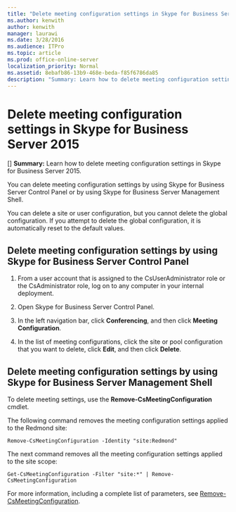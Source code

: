 ```yaml
---
title: "Delete meeting configuration settings in Skype for Business Server 2015"
ms.author: kenwith
author: kenwith
manager: laurawi
ms.date: 3/28/2016
ms.audience: ITPro
ms.topic: article
ms.prod: office-online-server
localization_priority: Normal
ms.assetid: 8ebafb86-13b9-468e-beda-f85f6786da85
description: "Summary: Learn how to delete meeting configuration settings in Skype for Business Server 2015."
---
```


# Delete meeting configuration settings in Skype for Business Server 2015
[]
 **Summary:** Learn how to delete meeting configuration settings in Skype for Business Server 2015.
  
You can delete meeting configuration settings by using Skype for Business Server Control Panel or by using Skype for Business Server Management Shell.
  
You can delete a site or user configuration, but you cannot delete the global configuration. If you attempt to delete the global configuration, it is automatically reset to the default values.
  
## Delete meeting configuration settings by using Skype for Business Server Control Panel

1. From a user account that is assigned to the CsUserAdministrator role or the CsAdministrator role, log on to any computer in your internal deployment.
    
2.  Open Skype for Business Server Control Panel.
    
3. In the left navigation bar, click **Conferencing**, and then click **Meeting Configuration**.
    
4. In the list of meeting configurations, click the site or pool configuration that you want to delete, click **Edit**, and then click **Delete**.
    
## Delete meeting configuration settings by using Skype for Business Server Management Shell

To delete meeting settings, use the **Remove-CsMeetingConfiguration** cmdlet.
  
The following command removes the meeting configuration settings applied to the Redmond site:
  
```
Remove-CsMeetingConfiguration -Identity "site:Redmond"
```

The next command removes all the meeting configuration settings applied to the site scope:
  
```
Get-CsMeetingConfiguration -Filter "site:*" | Remove-CsMeetingConfiguration
```

For more information, including a complete list of parameters, see [Remove-CsMeetingConfiguration](../../manage/management-shell/remove-csmeetingconfiguration.md).
  

